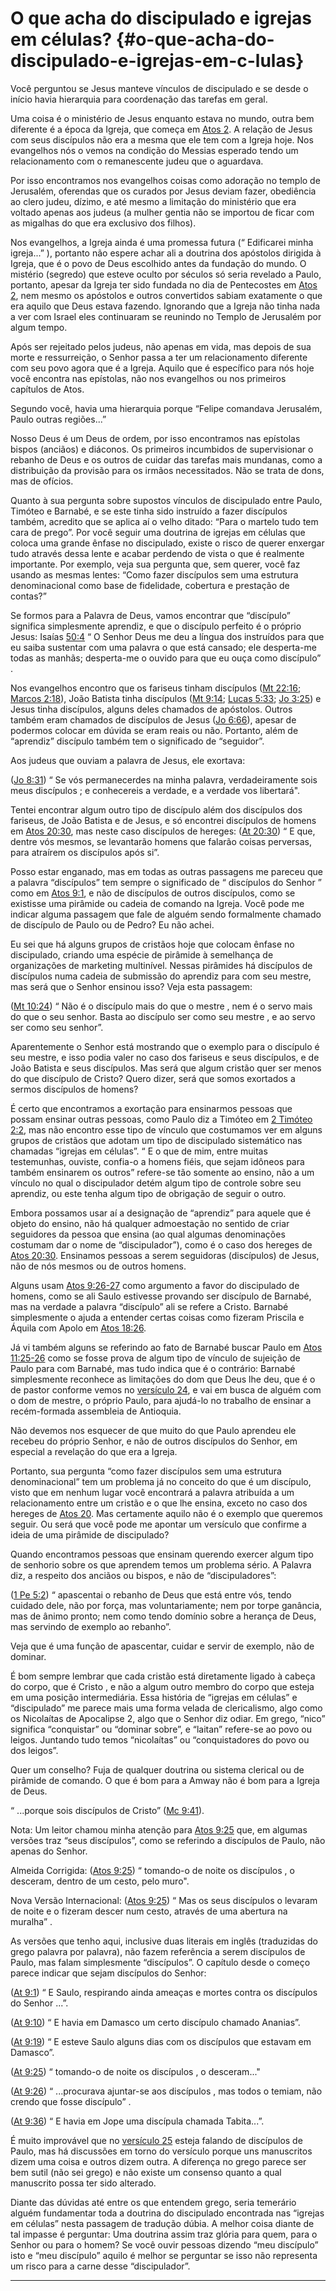 # O que acha do discipulado e igrejas em células? {#o-que-acha-do-discipulado-e-igrejas-em-c-lulas}

Você perguntou se Jesus manteve vínculos de discipulado e se desde o início havia hierarquia para coordenação das tarefas em geral.

Uma coisa é o ministério de Jesus enquanto estava no mundo, outra bem diferente é a época da Igreja, que começa em [Atos 2](http://bibliaonline.com.br/acf/atos/2). A relação de Jesus com seus discípulos não era a mesma que ele tem com a Igreja hoje. Nos evangelhos nós o vemos na condição do Messias esperado tendo um relacionamento com o remanescente judeu que o aguardava.

Por isso encontramos nos evangelhos coisas como adoração no templo de Jerusalém, oferendas que os curados por Jesus deviam fazer, obediência ao clero judeu, dízimo, e até mesmo a limitação do ministério que era voltado apenas aos judeus (a mulher gentia não se importou de ficar com as migalhas do que era exclusivo dos filhos).

Nos evangelhos, a Igreja ainda é uma promessa futura (“ Edificarei minha igreja...” ), portanto não espere achar ali a doutrina dos apóstolos dirigida à Igreja, que é o povo de Deus escolhido antes da fundação do mundo. O mistério (segredo) que esteve oculto por séculos só seria revelado a Paulo, portanto, apesar da Igreja ter sido fundada no dia de Pentecostes em [Atos 2](http://bibliaonline.com.br/acf/atos/2), nem mesmo os apóstolos e outros convertidos sabiam exatamente o que era aquilo que Deus estava fazendo. Ignorando que a Igreja não tinha nada a ver com Israel eles continuaram se reunindo no Templo de Jerusalém por algum tempo.

Após ser rejeitado pelos judeus, não apenas em vida, mas depois de sua morte e ressurreição, o Senhor passa a ter um relacionamento diferente com seu povo agora que é a Igreja. Aquilo que é específico para nós hoje você encontra nas epístolas, não nos evangelhos ou nos primeiros capítulos de Atos.

Segundo você, havia uma hierarquia porque “Felipe comandava Jerusalém, Paulo outras regiões...”

Nosso Deus é um Deus de ordem, por isso encontramos nas epístolas bispos (anciãos) e diáconos. Os primeiros incumbidos de supervisionar o rebanho de Deus e os outros de cuidar das tarefas mais mundanas, como a distribuição da provisão para os irmãos necessitados. Não se trata de dons, mas de ofícios.

Quanto à sua pergunta sobre supostos vínculos de discipulado entre Paulo, Timóteo e Barnabé, e se este tinha sido instruído a fazer discípulos também, acredito que se aplica aí o velho ditado: “Para o martelo tudo tem cara de prego”. Por você seguir uma doutrina de igrejas em células que coloca uma grande ênfase no discipulado, existe o risco de querer enxergar tudo através dessa lente e acabar perdendo de vista o que é realmente importante. Por exemplo, veja sua pergunta que, sem querer, você faz usando as mesmas lentes: “Como fazer discípulos sem uma estrutura denominacional como base de fidelidade, cobertura e prestação de contas?”

Se formos para a Palavra de Deus, vamos encontrar que “discípulo” significa simplesmente aprendiz, e que o discípulo perfeito é o próprio Jesus: Isaías [50:4](http://bibliaonline.com.br/acf/is/50/4) “ O Senhor Deus me deu a língua dos instruídos para que eu saiba sustentar com uma palavra o que está cansado; ele desperta-me todas as manhãs; desperta-me o ouvido para que eu ouça como discípulo” .

Nos evangelhos encontro que os fariseus tinham discípulos ([Mt 22:16](http://bibliaonline.com.br/acf/mt/22/16); [Marcos 2:18](http://bibliaonline.com.br/acf/mc/2/18)), João Batista tinha discípulos ([Mt 9:14](http://bibliaonline.com.br/acf/mt/9/14); [Lucas 5:33](http://bibliaonline.com.br/acf/lc/5/33); [Jo 3:25](http://bibliaonline.com.br/acf/jo/3/25)) e Jesus tinha discípulos, alguns deles chamados de apóstolos. Outros também eram chamados de discípulos de Jesus ([Jo 6:66](http://bibliaonline.com.br/acf/jo/6/66)), apesar de podermos colocar em dúvida se eram reais ou não. Portanto, além de “aprendiz” discípulo também tem o significado de “seguidor”.

Aos judeus que ouviam a palavra de Jesus, ele exortava:

([Jo 8:31](http://bibliaonline.com.br/acf/jo/8/31)) “ Se vós permanecerdes na minha palavra, verdadeiramente sois meus discípulos ; e conhecereis a verdade, e a verdade vos libertará&quot;.

Tentei encontrar algum outro tipo de discípulo além dos discípulos dos fariseus, de João Batista e de Jesus, e só encontrei discípulos de homens em [Atos 20:30](http://bibliaonline.com.br/acf/atos/20/30), mas neste caso discípulos de hereges: ([At 20:30](http://bibliaonline.com.br/acf/atos/20/30)) “ E que, dentre vós mesmos, se levantarão homens que falarão coisas perversas, para atraírem os discípulos após si”.

Posso estar enganado, mas em todas as outras passagens me pareceu que a palavra “discípulos” tem sempre o significado de “ discípulos do Senhor ” como em [Atos 9:1](http://bibliaonline.com.br/acf/atos/9/1), e não de discípulos de outros discípulos, como se existisse uma pirâmide ou cadeia de comando na Igreja. Você pode me indicar alguma passagem que fale de alguém sendo formalmente chamado de discípulo de Paulo ou de Pedro? Eu não achei.

Eu sei que há alguns grupos de cristãos hoje que colocam ênfase no discipulado, criando uma espécie de pirâmide à semelhança de organizações de marketing multinível. Nessas pirâmides há discípulos de discípulos numa cadeia de submissão do aprendiz para com seu mestre, mas será que o Senhor ensinou isso? Veja esta passagem:

([Mt 10:24](http://bibliaonline.com.br/acf/mt/10/24)) “ Não é o discípulo mais do que o mestre , nem é o servo mais do que o seu senhor. Basta ao discípulo ser como seu mestre , e ao servo ser como seu senhor”.

Aparentemente o Senhor está mostrando que o exemplo para o discípulo é seu mestre, e isso podia valer no caso dos fariseus e seus discípulos, e de João Batista e seus discípulos. Mas será que algum cristão quer ser menos do que discípulo de Cristo? Quero dizer, será que somos exortados a sermos discípulos de homens?

É certo que encontramos a exortação para ensinarmos pessoas que possam ensinar outras pessoas, como Paulo diz a Timóteo em [2 Timóteo 2:2](http://bibliaonline.com.br/acf/2tm/2/2), mas não encontro esse tipo de vínculo que costumamos ver em alguns grupos de cristãos que adotam um tipo de discipulado sistemático nas chamadas “igrejas em células”. “ E o que de mim, entre muitas testemunhas, ouviste, confia-o a homens fiéis, que sejam idôneos para também ensinarem os outros” refere-se tão somente ao ensino, não a um vínculo no qual o discipulador detém algum tipo de controle sobre seu aprendiz, ou este tenha algum tipo de obrigação de seguir o outro.

Embora possamos usar aí a designação de “aprendiz” para aquele que é objeto do ensino, não há qualquer admoestação no sentido de criar seguidores da pessoa que ensina (ao qual algumas denominações costumam dar o nome de “discipulador”), como é o caso dos hereges de [Atos 20:30](http://bibliaonline.com.br/acf/atos/20/30). Ensinamos pessoas a serem seguidoras (discípulos) de Jesus, não de nós mesmos ou de outros homens.

Alguns usam [Atos 9:26-27](http://bibliaonline.com.br/acf/atos/9/26-27) como argumento a favor do discipulado de homens, como se ali Saulo estivesse provando ser discípulo de Barnabé, mas na verdade a palavra “discípulo” ali se refere a Cristo. Barnabé simplesmente o ajuda a entender certas coisas como fizeram Priscila e Áquila com Apolo em [Atos 18:26](http://bibliaonline.com.br/acf/atos/18/26).

Já vi também alguns se referindo ao fato de Barnabé buscar Paulo em [Atos 11:25-26](http://bibliaonline.com.br/acf/atos/11/25-26) como se fosse prova de algum tipo de vínculo de sujeição de Paulo para com Barnabé, mas tudo indica que é o contrário: Barnabé simplesmente reconhece as limitações do dom que Deus lhe deu, que é o de pastor conforme vemos no [versículo 24](http://bibliaonline.com.br/acf/atos/11/24), e vai em busca de alguém com o dom de mestre, o próprio Paulo, para ajudá-lo no trabalho de ensinar a recém-formada assembleia de Antioquia.

Não devemos nos esquecer de que muito do que Paulo aprendeu ele recebeu do próprio Senhor, e não de outros discípulos do Senhor, em especial a revelação do que era a Igreja.

Portanto, sua pergunta “como fazer discípulos sem uma estrutura denominacional” tem um problema já no conceito do que é um discípulo, visto que em nenhum lugar você encontrará a palavra atribuída a um relacionamento entre um cristão e o que lhe ensina, exceto no caso dos hereges de [Atos 20](http://bibliaonline.com.br/acf/atos/20). Mas certamente aquilo não é o exemplo que queremos seguir. Ou será que você pode me apontar um versículo que confirme a ideia de uma pirâmide de discipulado?

Quando encontramos pessoas que ensinam querendo exercer algum tipo de senhorio sobre os que aprendem temos um problema sério. A Palavra diz, a respeito dos anciãos ou bispos, e não de “discipuladores”:

([1 Pe 5:2](http://bibliaonline.com.br/acf/1pe/5/2)) “ apascentai o rebanho de Deus que está entre vós, tendo cuidado dele, não por força, mas voluntariamente; nem por torpe ganância, mas de ânimo pronto; nem como tendo domínio sobre a herança de Deus, mas servindo de exemplo ao rebanho”.

Veja que é uma função de apascentar, cuidar e servir de exemplo, não de dominar.

É bom sempre lembrar que cada cristão está diretamente ligado à cabeça do corpo, que é Cristo , e não a algum outro membro do corpo que esteja em uma posição intermediária. Essa história de “igrejas em células” e “discipulado” me parece mais uma forma velada de clericalismo, algo como os Nicolaítas de Apocalipse 2, algo que o Senhor diz odiar. Em grego, “nico” significa “conquistar” ou “dominar sobre”, e “laitan” refere-se ao povo ou leigos. Juntando tudo temos “nicolaítas” ou “conquistadores do povo ou dos leigos”.

Quer um conselho? Fuja de qualquer doutrina ou sistema clerical ou de pirâmide de comando. O que é bom para a Amway não é bom para a Igreja de Deus.

“ ...porque sois discípulos de Cristo” ([Mc 9:41](http://bibliaonline.com.br/acf/mc/9/41)).

Nota: Um leitor chamou minha atenção para [Atos 9:25](http://bibliaonline.com.br/acf/atos/9/25) que, em algumas versões traz “seus discípulos”, como se referindo a discípulos de Paulo, não apenas do Senhor.

Almeida Corrigida: ([Atos 9:25](http://bibliaonline.com.br/acf/atos/9/25)) “ tomando-o de noite os discípulos , o desceram, dentro de um cesto, pelo muro&quot;.

Nova Versão Internacional: ([Atos 9:25](http://bibliaonline.com.br/acf/atos/9/25)) “ Mas os seus discípulos o levaram de noite e o fizeram descer num cesto, através de uma abertura na muralha” .

As versões que tenho aqui, inclusive duas literais em inglês (traduzidas do grego palavra por palavra), não fazem referência a serem discípulos de Paulo, mas falam simplesmente “discípulos”. O capítulo desde o começo parece indicar que sejam discípulos do Senhor:

([At 9:1](http://bibliaonline.com.br/acf/atos/9/1)) “ E Saulo, respirando ainda ameaças e mortes contra os discípulos do Senhor ...”.

([At 9:10](http://bibliaonline.com.br/acf/atos/9/10)) “ E havia em Damasco um certo discípulo chamado Ananias”.

([At 9:19](http://bibliaonline.com.br/acf/atos/9/19)) “ E esteve Saulo alguns dias com os discípulos que estavam em Damasco”.

([At 9:25](http://bibliaonline.com.br/acf/atos/9/25)) “ tomando-o de noite os discípulos , o desceram...&quot;

([At 9:26](http://bibliaonline.com.br/acf/atos/9/26)) “ ...procurava ajuntar-se aos discípulos , mas todos o temiam, não crendo que fosse discípulo” .

([At 9:36](http://bibliaonline.com.br/acf/atos/9/36)) “ E havia em Jope uma discípula chamada Tabita...”.

É muito improvável que no [versículo 25](http://bibliaonline.com.br/acf/atos/9/25) esteja falando de discípulos de Paulo, mas há discussões em torno do versículo porque uns manuscritos dizem uma coisa e outros dizem outra. A diferença no grego parece ser bem sutil (não sei grego) e não existe um consenso quanto a qual manuscrito possa ter sido alterado.

Diante das dúvidas até entre os que entendem grego, seria temerário alguém fundamentar toda a doutrina do discipulado encontrada nas “igrejas em células” nesta passagem de tradução dúbia. A melhor coisa diante de tal impasse é perguntar: Uma doutrina assim traz glória para quem, para o Senhor ou para o homem? Se você ouvir pessoas dizendo “meu discípulo” isto e “meu discípulo” aquilo é melhor se perguntar se isso não representa um risco para a carne desse “discipulador”.

*****